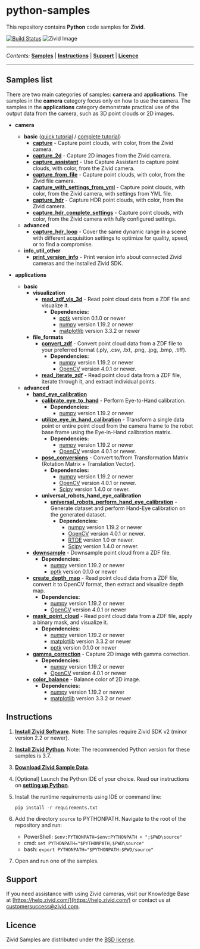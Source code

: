 # python-samples

This repository contains **Python** code samples for **Zivid**.

[![Build Status][ci-badge]][ci-url]
![Zivid Image][header-image]

---

*Contents:*
[**Samples**](#Samples-list) |
[**Instructions**](#Instructions) |
[**Support**](#Support) |
[**Licence**](#Licence)

---

## Samples list

There are two main categories of samples: **camera** and **applications**. The samples in the **camera** category focus only on how to use the camera. The samples in the **applications** category demonstrate practical use of the output data from the camera, such as 3D point clouds or 2D images.

- **camera**
  - **basic** ([quick tutorial][QuickCaptureTutorial-url] / [complete tutorial][CompleteCaptureTutorial-url])
    - [**capture**][capture-url] - Capture point clouds, with color, from the Zivid camera.
    - [**capture_2d**][capture_2d-url] - Capture 2D images from the Zivid camera.
    - [**capture_assistant**][capture_assistant-url] - Use Capture Assistant to capture point clouds, with color, from the Zivid camera.
    - [**capture_from_file**][capture_from_file-url] - Capture point clouds, with color, from the Zivid file camera.
    - [**capture_with_settings_from_yml**][capture_with_settings_from_yml-url] -  Capture point clouds, with color, from the Zivid camera, with settings from YML file.
    - [**capture_hdr**][capture_hdr-url] - Capture HDR point clouds, with color, from the Zivid camera.
    - [**capture_hdr_complete_settings**][capture_hdr_complete_settings-url] - Capture point clouds, with color, from the Zivid camera with fully configured settings.
  - **advanced**
    - [**capture_hdr_loop**][capture_hdr_loop-url] - Cover the same dynamic range in a scene with different acquisition settings to optimize for quality, speed, or to find a compromise.
  - **info_util_other**
    - [**print_version_info**][print_version_info-url] - Print version info about connected Zivid cameras and the installed Zivid SDK.

- **applications**
  - **basic**
    - **visualization**
      - [**read_zdf_vis_3d**][read_zdf_vis_3d-url] - Read point cloud data from a ZDF file and visualize it.
        - **Dependencies:**
          - [pptk](https://github.com/heremaps/pptk) version 0.1.0 or newer
          - [numpy](https://numpy.org/) version 1.19.2 or newer
          - [matplotlib](https://matplotlib.org/) version 3.3.2 or newer
    - **file_formats**
      - [**convert_zdf**][convert_zdf-url] - Convert point cloud data from a ZDF file to your preferred format (.ply, .csv, .txt, .png, .jpg, .bmp, .tiff).
        - **Dependencies:**
          - [numpy](https://numpy.org/) version 1.19.2 or newer
          - [OpenCV](https://opencv.org/) version 4.0.1 or newer.
      - [**read_iterate_zdf**][read_iterate_zdf-url] - Read point cloud data from a ZDF file, iterate through it, and extract individual points.
  - **advanced**
    - [**hand_eye_calibration**][hand_eye_calibration-url]
      - [**calibrate_eye_to_hand**][calibrate_eye_to_hand-url] - Perform Eye-to-Hand calibration.
        - **Dependencies:**
          - [numpy](https://numpy.org/) version 1.19.2 or newer
      - [**utilize_eye_in_hand_calibration**][utilize_eye_in_hand_calibration-url] - Transform a single data point or entire point cloud from the camera frame to the robot base frame using the Eye-in-Hand calibration matrix.
        - **Dependencies:**
          - [numpy](https://numpy.org/) version 1.19.2 or newer
          - [OpenCV](https://opencv.org/) version 4.0.1 or newer.
      - [**pose_conversions**][pose_conversions-url] - Convert to/from Transformation Matrix (Rotation Matrix + Translation Vector).
        - **Dependencies:**
          - [numpy](https://numpy.org/) version 1.19.2 or newer
          - [OpenCV](https://opencv.org/) version 4.0.1 or newer.
          - [Scipy](https://www.scipy.org/) version 1.4.0 or newer.
      - **universal_robots_hand_eye_calibration**
        - [**universal_robots_perform_hand_eye_calibration**][ur_perform_hand_eye_calibration-url] - Generate dataset and perform Hand-Eye calibration on the generated dataset.
          - **Dependencies:**
            - [numpy](https://numpy.org/) version 1.19.2 or newer
            - [OpenCV](https://opencv.org/) version 4.0.1 or newer.
            - [RTDE][rtde_guide-url] version 1.0 or newer.
            - [Scipy](https://www.scipy.org/) version 1.4.0 or newer.
    - [**downsample**][downsample-url]  - Downsample point cloud from a ZDF file.
      - **Dependencies:**
        - [numpy](https://numpy.org/) version 1.19.2 or newer
        - [pptk](https://github.com/heremaps/pptk) version 0.1.0 or newer
    - [**create_depth_map**][create_depth_map-url] - Read point cloud data from a ZDF file, convert it to OpenCV format, then extract and visualize depth map.
      - **Dependencies:**
        - [numpy](https://numpy.org/) version 1.19.2 or newer
        - [OpenCV](https://opencv.org/) version 4.0.1 or newer
    - [**mask_point_cloud**][mask_point_cloud-url] - Read point cloud data from a ZDF file, apply a binary mask, and visualize it.
      - **Dependencies:**
        - [numpy](https://numpy.org/) version 1.19.2 or newer
        - [matplotlib](https://matplotlib.org/) version 3.3.2 or newer
        - [pptk](https://github.com/heremaps/pptk) version 0.1.0 or newer
    - [**gamma_correction**][gamma_correction-url] - Capture 2D image with gamma correction.
      - **Dependencies:**
        - [numpy](https://numpy.org/) version 1.19.2 or newer
        - [OpenCV](https://opencv.org/) version 4.0.1 or newer
    - [**color_balance**][color_balance-url] - Balance color of 2D image.
      - **Dependencies:**
        - [numpy](https://numpy.org/) version 1.19.2 or newer
        - [matplotlib](https://matplotlib.org/) version 3.3.2 or newer

## Instructions

1. [**Install Zivid Software**](https://www.zivid.com/downloads).
Note: The samples require Zivid SDK v2 (minor version 2.2 or newer).

2. [**Install Zivid Python**](https://github.com/zivid/zivid-python).
Note: The recommended Python version for these samples is 3.7.

3. [**Download Zivid Sample Data**](https://zivid.atlassian.net/wiki/spaces/ZividKB/pages/450363393/Sample+Data).

4. [Optional] Launch the Python IDE of your choice. Read our instructions on [**setting up Python**](https://zivid.atlassian.net/wiki/spaces/ZividKB/pages/427556/Setting+up+Python).

5. Install the runtime requirements using IDE or command line:

       pip install -r requirements.txt

6. Add the directory `source` to PYTHONPATH. Navigate to the root of the repository and run:

    - PowerShell: `$env:PYTHONPATH=$env:PYTHONPATH + ";$PWD\source"`
    - cmd: `set PYTHONPATH="$PYTHONPATH;$PWD\source"`
    - bash: `export PYTHONPATH="$PYTHONPATH:$PWD/source"`

7. Open and run one of the samples.

## Support
If you need assistance with using Zivid cameras, visit our Knowledge Base at [https://help.zivid.com/](https://help.zivid.com/) or contact us at [customersuccess@zivid.com](mailto:customersuccess@zivid.com).

## Licence
Zivid Samples are distributed under the [BSD license](source/LICENSE).

[ci-badge]: https://img.shields.io/github/workflow/status/zivid/zivid-python-samples/Main%20CI%20workflow/master
[ci-url]: https://github.com/zivid/zivid-python-samples/actions?query=workflow%3A%22Main+CI+workflow%22+branch%3Amaster
[header-image]: https://www.zivid.com/hubfs/softwarefiles/images/zivid-generic-github-header.png
[QuickCaptureTutorial-url]: source/camera/basic/QuickCaptureTutorial.md
[CompleteCaptureTutorial-url]: source/camera/basic/CaptureTutorial.md
[capture-url]: source/camera/basic/capture.py
[capture_2d-url]: source/camera/basic/capture_2d.py
[capture_assistant-url]: source/camera/basic/capture_assistant.py
[capture_from_file-url]: source/camera/basic/capture_from_file.py
[capture_with_settings_from_yml-url]: source/camera/basic/capture_with_settings_from_yml.py
[capture_hdr-url]: source/camera/basic/capture_hdr.py
[capture_hdr_complete_settings-url]: source/camera/basic/capture_hdr_complete_settings.py
[print_version_info-url]: source/camera/info_util_other/print_version_info.py
[capture_hdr_loop-url]: source/camera/advanced/capture_hdr_loop.py
[capture_hdr_separate_frames-url]: source/applications/basic/capture_hdr_separate_frames.py
[read_zdf_vis_3d-url]: source/applications/basic/visualization/read_zdf_vis_3d.py
[convert_zdf-url]: source/applications/basic/file_formats/convert_zdf.py
[read_iterate_zdf-url]: source/applications/basic/file_formats/read_iterate_zdf.py
[hand_eye_calibration-url]: source/applications/advanced/hand_eye_calibration
[calibrate_eye_to_hand-url]: source/applications/advanced/hand_eye_calibration/calibrate_eye_to_hand.py
[utilize_eye_in_hand_calibration-url]: source/applications/advanced/hand_eye_calibration/utilize_eye_in_hand_calibration.py
[pose_conversions-url]: source/applications/advanced/hand_eye_calibration/pose_conversions.py
[ur_perform_hand_eye_calibration-url]: source/applications/advanced/hand_eye_calibration/ur_hand_eye_calibration/universal_robots_perform_hand_eye_calibration.py
[rtde_guide-url]: https://www.universal-robots.com/how-tos-and-faqs/how-to/ur-how-tos/real-time-data-exchange-rtde-guide-22229/
[downsample-url]: source/applications/advanced/downsample.py
[create_depth_map-url]: source/applications/advanced/create_depth_map.py
[gamma_correction-url]: source/applications/advanced/gamma_correction.py
[color_balance-url]: source/applications/advanced/color_balance.py
[mask_point_cloud-url]: source/applications/advanced/mask_point_cloud.py
